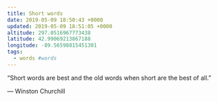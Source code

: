 ```yaml
---
title: Short words
date: 2019-05-09 18:50:43 +0000
updated: 2019-05-09 18:51:05 +0000
altitude: 297.0516967773438
latitude: 42.99069213867188
longitude: -89.56598815451301
tags:
  - words #words
---
```

“Short words are best and the old words when short are the best of all.”
— Winston Churchill